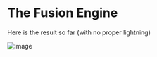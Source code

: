 # The Fusion Engine

Here is the result so far (with no proper lightning)

![image](https://github.com/MBaranErcan/The-Fusion-Engine/assets/102927124/84dff80a-ee6d-45a0-91da-b528cebad958)
